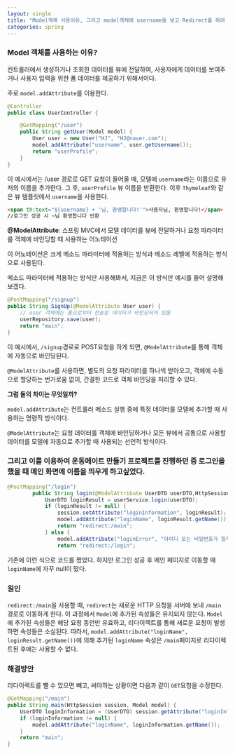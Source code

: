 ```yaml
---
layout: single
title: "Model객체 사용이유, 그리고 model객체에 username을 넣고 Redirect를 하려 했는데 안되는 현상"
categories: spring
---
```


### Model 객체를 사용하는 이유?

컨트롤러에서 생성하거나 조회한 데이터를 뷰에 전달하여, 사용자에게 데이터를 보여주거나 사용자 입력을 위한 폼 데이터를 제공하기 위해서이다.

주로 `model.addAttribute`를 이용한다.

```java
@Controller
public class UserController {

    @GetMapping("/user")
    public String getUser(Model model) {
        User user = new User("HJ", "HJ@naver.com"); 
        model.addAttribute("username", user.getUsername());
        return "userProfile"; 
    }
}
```

이 예시에서는 /user 경로로 GET 요청이 들어올 때, 모델에 `username`라는 이름으로 유저의 이름을 추가한다. 그 후, `userProfile` 뷰 이름을 반환한다. 이후 `Thymeleaf`와 같은 뷰 템플릿에서 `username`을 사용한다.

```html
<span th:text="${username} + '님, 환영합니다!'">사용자님, 환영합니다!</span>
//로그인 성공 시 ~님 환영합니다 반환
```

**@ModelAttribute**: 스프링 MVC에서 모델 데이터를 뷰에 전달하거나 요청 파라미터를 객체에 바인딩할 때 사용하는 어노테이션

이 어노테이션은 크게 메소드 파라미터에 적용하는 방식과 메소드 레벨에 적용하는 방식으로 사용된다.

메소드 파라미터에 적용하는 방식만 사용해봐서, 지금은 이 방식만 예시를 들어 설명해보겠다.

```java
@PostMapping("/signup")
public String SignUp(@ModelAttribute User user) {
    // user 객체에는 폼으로부터 전송된 데이터가 바인딩되어 있음
    userRepository.save(user);
    return "main";
}
```

이 예시에서, `/signup`경로로 POST요청을 하게 되면, `@ModelAttribute`를 통해 객체에 자동으로 바인딩된다. 

`@ModelAttribute`를 사용하면, 별도의 요청 파라미터를 하나씩 받아오고, 객체에 수동으로 할당하는 번거로움 없이, 간결한 코드로 객체 바인딩을 처리할 수 있다.

**그럼 둘의 차이는 무엇일까?**

`model.addAttribute`는 컨트롤러 메소드 실행 중에 특정 데이터를 모델에 추가할 때 사용하는 명령적 방식이다.

`@ModelAttribute`는 요청 데이터를 객체에 바인딩하거나 모든 뷰에서 공통으로 사용할 데이터를 모델에 자동으로 추가할 때 사용되는 선언적 방식이다.

### 그리고 이를 이용하여 운동메이트 만들기 프로젝트를 진행하던 중 로그인을 했을 때 메인 화면에 이름을 띄우게 하고싶었다.

```java
@PostMapping("/login")
	    public String login(@ModelAttribute UserDTO userDTO,HttpSession session, Model model) {
	        UserDTO loginResult = userService.login(userDTO);  
	        if (loginResult != null) {
	            session.setAttribute("loginInformation", loginResult);
	            model.addAttribute("loginName", loginResult.getName());
	            return "redirect:/main";
	        } else {
	        	model.addAttribute("loginError", "아이디 또는 비밀번호가 일치하지 않습니다.");
	            return "redirect:/login";
```

기존에 이런 식으로 코드를 짰었다. 하지만 로그인 성공 후 메인 페이지로 이동할 때 `loginName`에 자꾸 null이 떴다.

### 원인

`redirect:/main`을 사용할 때, `redirect`는 새로운 HTTP 요청을 서버에 보내 `/main` 경로로 이동하게 한다. 
이 과정에서 `Model`에 추가된 속성들은 유지되지 않는다.
`Model`에 추가된 속성들은 해당 요청 동안만 유효하고, 리다이렉트를 통해 새로운 요청이 발생하면 속성들은 소실된다. 
따라서, `model.addAttribute("loginName", loginResult.getName())`에 의해 추가된 `loginName` 속성은 `/main`페이지로 리다이렉트된 후에는 사용할 수 없다.

### 해결방안

리다이렉트를 뺄 수 있으면 빼고, 써야하는 상황이면 다음과 같이 `GET`요청을 수정한다.

```java
@GetMapping("/main")
public String main(HttpSession session, Model model) {
    UserDTO loginInformation = (UserDTO) session.getAttribute("loginInformation");
    if (loginInformation != null) {
        model.addAttribute("loginName", loginInformation.getName());
    }
    return "main";
}
```


